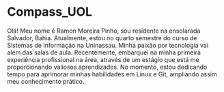 # Compass_UOL
Olá! Meu nome é Ramon Moreira Pinho, sou residente na ensolarada Salvador, Bahia. Atualmente, estou no quarto semestre do curso de Sistemas de Informação na Uninassau.
Minha paixão por tecnologia vai além das salas de aula. Recentemente, embarquei na minha primeira experiência profissional na área, através de um estágio que está me proporcionando valiosos aprendizados. No momento, estou dedicando tempo para aprimorar minhas habilidades em Linux e Git, ampliando assim meu conhecimento prático.
